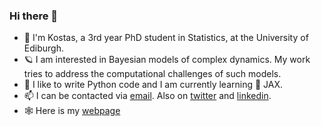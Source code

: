 ### Hi there 👋

- 🧔 I'm Kostas, a 3rd year PhD student in Statistics, at the University of Ediburgh.
- 🪐 I am interested in Bayesian models of complex dynamics. My work tries to address the computational challenges of such models.
- 🐍 I like to write Python code and I am currently learning 🔪 JAX.
- 📫 I can be contacted via [email](kostas.tsampourakis@gmail.com). Also on [twitter](https://twitter.com/KTsampourakis) and [linkedin](www.linkedin.com/in/kostas-tsampourakis). 
- 🕸️ Here is my [webpage](https://kostastsa.github.io)


